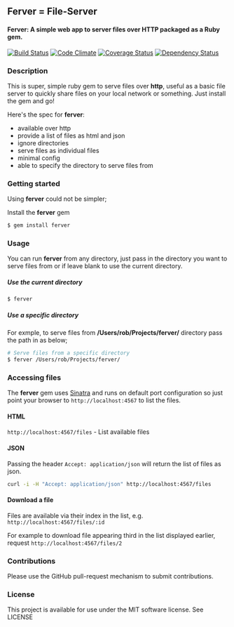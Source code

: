 ## Ferver = File-Server

#### Ferver: A simple web app to server files over HTTP packaged as a Ruby gem.

[![Build Status](https://travis-ci.org/rob-murray/ferver.png?branch=master)](https://travis-ci.org/rob-murray/ferver) [![Code Climate](https://codeclimate.com/github/rob-murray/ferver.png)](https://codeclimate.com/github/rob-murray/ferver) [![Coverage Status](https://coveralls.io/repos/rob-murray/ferver/badge.png)](https://coveralls.io/r/rob-murray/ferver) [![Dependency Status](https://gemnasium.com/rob-murray/ferver.png)](https://gemnasium.com/rob-murray/ferver)

### Description

This is super, simple ruby gem to serve files over **http**, useful as a basic file server to quickly share files on your local network or something. Just install the gem and go!

Here's the spec for **ferver**:

* available over http
* provide a list of files as html and json
* ignore directories
* serve files as individual files
* minimal config
* able to specify the directory to serve files from

### Getting started

Using **ferver** could not be simpler; 

Install the **ferver** gem

```bash
$ gem install ferver
```

### Usage

You can run **ferver** from any directory, just pass in the directory you want to serve files from or if leave blank to use the current directory.

##### Use the current directory

```bash
$ ferver
````

##### Use a specific directory

For exmple, to serve files from **/Users/rob/Projects/ferver/** directory pass the path in as below;

```bash
# Serve files from a specific directory
$ ferver /Users/rob/Projects/ferver/
````

### Accessing files

The **ferver** gem uses [Sinatra](http://www.sinatrarb.com/) and runs on default port configuration so just point your browser to `http://localhost:4567` to list the files.

#### HTML

`http://localhost:4567/files` - List available files

#### JSON

Passing the header `Accept: application/json` will return the list of files as json.

```bash
curl -i -H "Accept: application/json" http://localhost:4567/files
```

#### Download a file

Files are available via their index in the list, e.g. `http://localhost:4567/files/:id`

For example to download file appearing third in the list displayed earlier, request `http://localhost:4567/files/2`

### Contributions

Please use the GitHub pull-request mechanism to submit contributions.

### License

This project is available for use under the MIT software license.
See LICENSE
